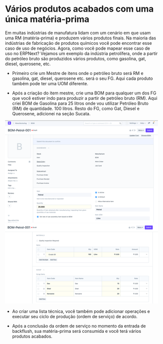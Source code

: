 # Vários produtos acabados com uma única matéria-prima



Em muitas indústrias de manufatura lidam com um cenário em que usam uma RM (matéria-prima) e produzem vários produtos finais. Na maioria das indústrias de fabricação de produtos químicos você pode encontrar esse caso de uso de negócios. Agora, como você pode mapear esse caso de uso no ERPNext? Vejamos um exemplo da indústria petrolífera, onde a partir do petróleo bruto são produzidos vários produtos, como gasolina, gat, diesel, querosene, etc.  
* Primeiro crie um Mestre de itens onde o petróleo bruto será RM e gasolina, gat, diesel, querosene etc. será o seu FG. Aqui cada produto também pode ter uma UOM diferente.

  
* Após a criação do item mestre, crie uma BOM para qualquer um dos FG que você estiver indo para produzir a partir de petróleo bruto (RM). Aqui criei BOM de Gasolina para 25 litros onde vou utilizar Petróleo Bruto (RM) de quantidade. 100 litros. Resto do FG, como Gat, Diesel e Querosene, adicionei na seção Sucata.

  
  
 ![](/files/1VHaiPf.png)  
![](/files/mg68Dbr.png)   
* Ao criar uma lista técnica, você também pode adicionar operações e executar seu ciclo de produção (ordem de serviço) de acordo.

  
* Após a conclusão da ordem de serviço no momento da entrada de backflush, sua matéria-prima será consumida e você terá vários produtos acabados.





